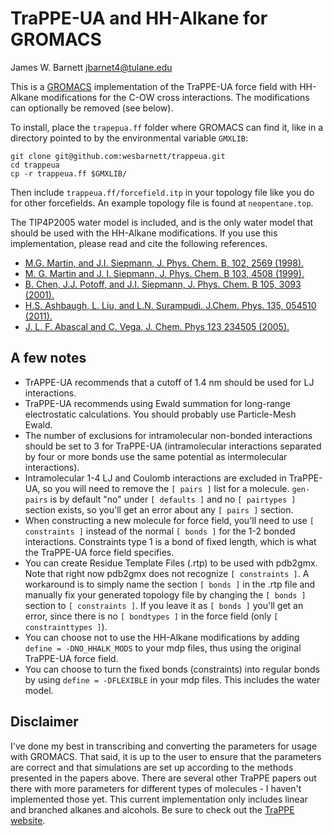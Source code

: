 # TraPPE-UA and HH-Alkane for GROMACS

James W. Barnett
jbarnet4@tulane.edu

This is a [GROMACS](http://www.gromacs.org) implementation of the TraPPE-UA
force field with HH-Alkane modifications for the C-OW cross interactions. The
modifications can optionally be removed (see below). 

To install, place the `trapepua.ff` folder where GROMACS can find it, like in
a directory pointed to by the environmental variable `GMXLIB`:

    git clone git@github.com:wesbarnett/trappeua.git
    cd trappeua
    cp -r trappeua.ff $GMXLIB/

Then include `trappeua.ff/forcefield.itp` in your topology file like you do for other
forcefields. An example topology file is found at `neopentane.top`.

The TIP4P2005 water model is included, and is the only water model that should
be used with the HH-Alkane modifications. If you use this implementation, please
read and cite the following references.

* [M.G. Martin, and J.I. Siepmann, J. Phys. Chem. B, 102, 2569 (1998).](http://dx.doi.org/10.1021/jp972543+)
* [M. G. Martin and J. I. Siepmann, J. Phys. Chem. B 103, 4508 (1999).](http://dx.doi.org/10.1021/jp984742e)
* [B. Chen, J.J. Potoff, and J.I.  Siepmann, J. Phys. Chem. B 105, 3093 (2001).](http://dx.doi.org/10.1021/jp003882x)
* [H.S. Ashbaugh, L. Liu, and L.N. Surampudi. J.Chem. Phys. 135, 054510 (2011).](http://dx.doi.org/10.1063/1.3623267)
* [J. L. F. Abascal and C. Vega, J. Chem. Phys 123 234505 (2005).](http://dx.doi.org/10.1063/1.2121687)

## A few notes

* TrAPPE-UA recommends that a cutoff of 1.4 nm should be used for LJ interactions.
* TraPPE-UA recommends using Ewald summation for long-range electrostatic
  calculations. You should probably use Particle-Mesh Ewald.
* The number of exclusions for intramolecular non-bonded interactions should be
  set to 3 for TraPPE-UA (intramolecular interactions separated by four or more bonds use the
same potential as intermolecular interactions).
* Intramolecular 1-4 LJ and Coulomb interactions are excluded in TraPPE-UA, so you will need
  to remove the `[ pairs ]` list for a molecule. `gen-pairs` is by default "no"
under `[ defaults ]` and no `[ pairtypes ]` section exists, so you'll get an error
about any `[ pairs ]` section.
* When constructing a new molecule for force field, you'll need to use `[
  constraints ]` instead of the normal `[ bonds ]` for the 1-2 bonded interactions.
Constraints type 1 is a bond of fixed length, which is what the TraPPE-UA force
field specifies.
* You can create Residue Template Files (.rtp) to be used with pdb2gmx. Note
  that right now pdb2gmx does not recognize `[ constraints ]`. A workaround is to
simply name the section `[ bonds ]` in the .rtp file and manually fix your generated topology file
by changing the `[ bonds ]` section to `[ constraints ]`. If you leave it as `[ bonds
]` you'll get an error, since there is no `[ bondtypes ]` in the force field (only
`[ constrainttypes ]`).
* You can choose not to use the HH-Alkane modifications by adding `define =
  -DNO_HHALK_MODS` to your mdp files, thus using the original TraPPE-UA force
  field.
* You can choose to turn the fixed bonds (constraints) into regular bonds by using `define =
  -DFLEXIBLE` in your mdp files. This includes the water model.

## Disclaimer

I've done my best in transcribing and converting the parameters for usage with
GROMACS. That said, it is up to the user to ensure that the parameters are
correct and that simulations are set up according to the methods presented in
the papers above. There are several other TraPPE papers out there with more
parameters for different types of molecules - I haven't implemented those yet.
This current implementation only includes linear and branched alkanes and
alcohols. Be sure to check out the [TraPPE website](http://siepmann6.chem.umn.edu/trappe/index.php).
